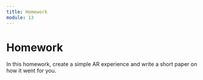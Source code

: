 ```yaml
---
title: Homework
module: 13
---
```


# Homework

In this homework, create a simple AR experience and write a short paper on how it went for you.